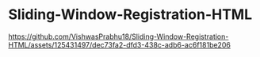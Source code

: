 # Sliding-Window-Registration-HTML



https://github.com/VishwasPrabhu18/Sliding-Window-Registration-HTML/assets/125431497/dec73fa2-dfd3-438c-adb6-ac6f181be206

